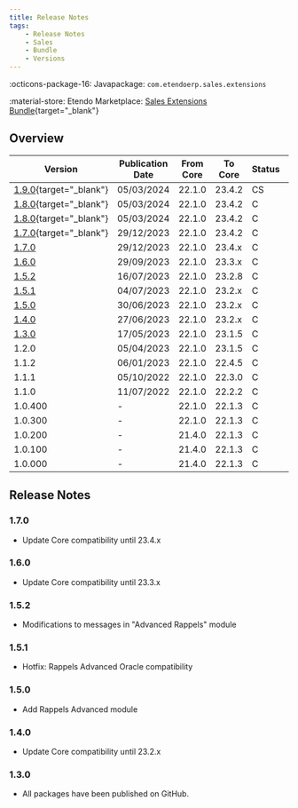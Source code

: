 ```yaml
---
title: Release Notes
tags:
    - Release Notes
    - Sales
    - Bundle
    - Versions
---
```

:octicons-package-16: Javapackage: `com.etendoerp.sales.extensions`

:material-store: Etendo Marketplace:  [Sales Extensions Bundle](https://marketplace.etendo.cloud/#/product-details?module=22CF01FC620140A6AA92CF550EB8DA36){target="_blank"}

## Overview

| Version   | Publication Date 	| From Core | To Core| Status | GitHub|
| --- 		| ---           | ---    | ---    | --- | :---:             |
| [1.9.0](https://github.com/facumoyanosmf/mkdocs-prueba/releases/tag/1.9.0){target="_blank"} | 05/03/2024 | 22.1.0 | 23.4.2 | CS | :white_check_mark: |
| [1.8.0](https://github.com/facumoyanosmf/mkdocs-prueba/releases/tag/1.8.0){target="_blank"} | 05/03/2024 | 22.1.0 | 23.4.2 | C | :white_check_mark: |
| [1.8.0](https://github.com/facumoyanosmf/mkdocs-prueba/releases/tag/1.8.0){target="_blank"} | 05/03/2024 | 22.1.0 | 23.4.2 | C | :white_check_mark: |
| [1.7.0](https://github.com/etendosoftware/com.etendoerp.sales.extensions/releases/tag/1.7.0){target="_blank"} | 29/12/2023 | 22.1.0 | 23.4.2 | C | :white_check_mark: |
| [1.7.0](#170) 	| 29/12/2023 	| 22.1.0 | 23.4.x | C	| :white_check_mark:|
| [1.6.0](#160) 	| 29/09/2023 	| 22.1.0 | 23.3.x | C 	| :white_check_mark:|
| [1.5.2](#152) 	| 16/07/2023 	| 22.1.0 | 23.2.8 | C   | :white_check_mark:|
| [1.5.1](#151) 	| 04/07/2023 	| 22.1.0 | 23.2.x | C 	| :white_check_mark:|
| [1.5.0](#150) 	| 30/06/2023 	| 22.1.0 | 23.2.x | C 	| :white_check_mark:|
| [1.4.0](#140) 	| 27/06/2023 	| 22.1.0 | 23.2.x | C 	| :white_check_mark:|
| [1.3.0](#130) 	| 17/05/2023 	| 22.1.0 | 23.1.5 | C 	| :white_check_mark:|
| 1.2.0 	| 05/04/2023 	| 22.1.0 | 23.1.5 | C	|                   |
| 1.1.2 	| 06/01/2023 	| 22.1.0 | 22.4.5 | C 	|                   |
| 1.1.1 	| 05/10/2022 	| 22.1.0 | 22.3.0 | C 	|                   |
| 1.1.0     | 11/07/2022 	| 22.1.0 | 22.2.2 | C 	|                   |
| 1.0.400   | - 			| 22.1.0 | 22.1.3 | C 	|                   |
| 1.0.300   | - 			| 22.1.0 | 22.1.3 | C	|                   |
| 1.0.200   | - 			| 21.4.0 | 22.1.3 | C 	|                   |
| 1.0.100   | - 			| 21.4.0 | 22.1.3 | C 	|                   |
| 1.0.000   | - 			| 21.4.0 | 22.1.3 | C 	|                   |

## Release Notes
### 1.7.0
- Update Core compatibility until 23.4.x
### 1.6.0
- Update Core compatibility until 23.3.x
### 1.5.2
- Modifications to messages in "Advanced Rappels" module
### 1.5.1
- Hotfix: Rappels Advanced Oracle compatibility
### 1.5.0
- Add Rappels Advanced module
### 1.4.0
- Update Core compatibility until 23.2.x
### 1.3.0
- All packages have been published on GitHub.